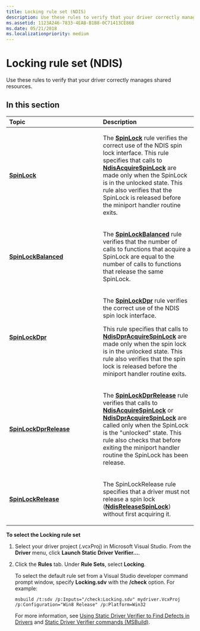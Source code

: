```yaml
---
title: Locking rule set (NDIS)
description: Use these rules to verify that your driver correctly manages shared resources.
ms.assetid: 1123A246-7833-4EAB-B1B8-0C71413CE86B
ms.date: 05/21/2018
ms.localizationpriority: medium
---
```


# Locking rule set (NDIS)


Use these rules to verify that your driver correctly manages shared resources.

## In this section


<table>
<colgroup>
<col width="50%" />
<col width="50%" />
</colgroup>
<thead>
<tr class="header">
<th align="left">Topic</th>
<th align="left">Description</th>
</tr>
</thead>
<tbody>
<tr class="odd">
<td align="left"><p><a href="ndis-spinlock.md" data-raw-source="[&lt;strong&gt;SpinLock&lt;/strong&gt;](ndis-spinlock.md)"><strong>SpinLock</strong></a></p></td>
<td align="left"><p>The <a href="ndis-spinlock.md" data-raw-source="[&lt;strong&gt;SpinLock&lt;/strong&gt;](ndis-spinlock.md)"><strong>SpinLock</strong></a> rule verifies the correct use of the NDIS spin lock interface. This rule specifies that calls to <a href="/windows-hardware/drivers/ddi/ndis/nf-ndis-ndisacquirespinlock" data-raw-source="[&lt;strong&gt;NdisAcquireSpinLock&lt;/strong&gt;](/windows-hardware/drivers/ddi/ndis/nf-ndis-ndisacquirespinlock)"><strong>NdisAcquireSpinLock</strong></a> are made only when the SpinLock is in the unlocked state. This rule also verifies that the SpinLock is released before the miniport handler routine exits.</p></td>
</tr>
<tr class="even">
<td align="left"><p><a href="ndis-spinlockbalanced.md" data-raw-source="[&lt;strong&gt;SpinLockBalanced&lt;/strong&gt;](ndis-spinlockbalanced.md)"><strong>SpinLockBalanced</strong></a></p></td>
<td align="left"><p>The <a href="ndis-spinlockbalanced.md" data-raw-source="[&lt;strong&gt;SpinLockBalanced&lt;/strong&gt;](ndis-spinlockbalanced.md)"><strong>SpinLockBalanced</strong></a> rule verifies that the number of calls to functions that acquire a SpinLock are equal to the number of calls to functions that release the same SpinLock.</p></td>
</tr>
<tr class="odd">
<td align="left"><p><a href="ndis-spinlockdpr.md" data-raw-source="[&lt;strong&gt;SpinLockDpr&lt;/strong&gt;](ndis-spinlockdpr.md)"><strong>SpinLockDpr</strong></a></p></td>
<td align="left"><p>The <a href="ndis-spinlockdpr.md" data-raw-source="[&lt;strong&gt;SpinLockDpr&lt;/strong&gt;](ndis-spinlockdpr.md)"><strong>SpinLockDpr</strong></a> rule verifies the correct use of the NDIS spin lock interface.</p>
<p>This rule specifies that calls to <a href="/windows-hardware/drivers/ddi/ndis/nf-ndis-ndisdpracquirespinlock" data-raw-source="[&lt;strong&gt;NdisDprAcquireSpinLock&lt;/strong&gt;](/windows-hardware/drivers/ddi/ndis/nf-ndis-ndisdpracquirespinlock)"><strong>NdisDprAcquireSpinLock</strong></a> are made only when the spin lock is in the unlocked state. This rule also verifies that the spin lock is released before the miniport handler routine exits.</p></td>
</tr>
<tr class="even">
<td align="left"><p><a href="ndis-spinlockdprrelease.md" data-raw-source="[&lt;strong&gt;SpinLockDprRelease&lt;/strong&gt;](ndis-spinlockdprrelease.md)"><strong>SpinLockDprRelease</strong></a></p></td>
<td align="left"><p>The <a href="ndis-spinlockdprrelease.md" data-raw-source="[&lt;strong&gt;SpinLockDprRelease&lt;/strong&gt;](ndis-spinlockdprrelease.md)"><strong>SpinLockDprRelease</strong></a> rule verifies that calls to <a href="/windows-hardware/drivers/ddi/ndis/nf-ndis-ndisacquirespinlock" data-raw-source="[&lt;strong&gt;NdisAcquireSpinLock&lt;/strong&gt;](/windows-hardware/drivers/ddi/ndis/nf-ndis-ndisacquirespinlock)"><strong>NdisAcquireSpinLock</strong></a> or <a href="/windows-hardware/drivers/ddi/ndis/nf-ndis-ndisdpracquirespinlock" data-raw-source="[&lt;strong&gt;NdisDprAcquireSpinLock&lt;/strong&gt;](/windows-hardware/drivers/ddi/ndis/nf-ndis-ndisdpracquirespinlock)"><strong>NdisDprAcquireSpinLock</strong></a> are called only when the SpinLock is the "unlocked" state. This rule also checks that before exiting the miniport handler routine the SpinLock has been release.</p></td>
</tr>
<tr class="odd">
<td align="left"><p><a href="ndis-spinlockrelease.md" data-raw-source="[&lt;strong&gt;SpinLockRelease&lt;/strong&gt;](ndis-spinlockrelease.md)"><strong>SpinLockRelease</strong></a></p></td>
<td align="left"><p>The SpinLockRelease rule specifies that a driver must not release a spin lock (<a href="/windows-hardware/drivers/ddi/ndis/nf-ndis-ndisreleasespinlock" data-raw-source="[&lt;strong&gt;NdisReleaseSpinLock&lt;/strong&gt;](/windows-hardware/drivers/ddi/ndis/nf-ndis-ndisreleasespinlock)"><strong>NdisReleaseSpinLock</strong></a>) without first acquiring it.</p></td>
</tr>
</tbody>
</table>

 

**To select the Locking rule set**

1.  Select your driver project (.vcxProj) in Microsoft Visual Studio. From the **Driver** menu, click **Launch Static Driver Verifier…**.

2.  Click the **Rules** tab. Under **Rule Sets**, select **Locking**.

    To select the default rule set from a Visual Studio developer command prompt window, specify **Locking.sdv** with the **/check** option. For example:

    ```
    msbuild /t:sdv /p:Inputs="/check:Locking.sdv" mydriver.VcxProj /p:Configuration="Win8 Release" /p:Platform=Win32
    ```

    For more information, see [Using Static Driver Verifier to Find Defects in Drivers](./using-static-driver-verifier-to-find-defects-in-drivers.md) and [Static Driver Verifier commands (MSBuild)](./-static-driver-verifier-commands--msbuild-.md).

